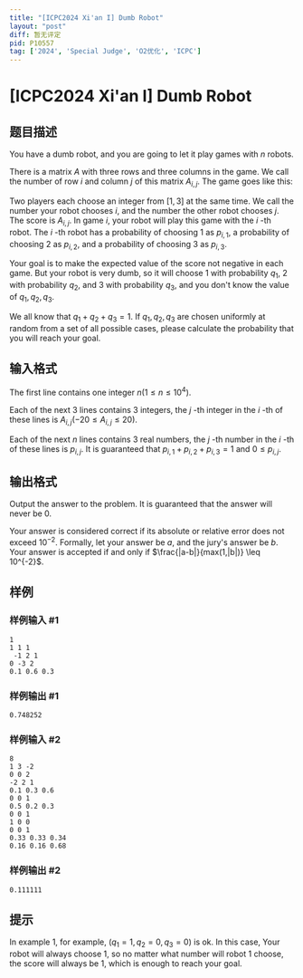 ```yaml
---
title: "[ICPC2024 Xi'an I] Dumb Robot"
layout: "post"
diff: 暂无评定
pid: P10557
tag: ['2024', 'Special Judge', 'O2优化', 'ICPC']
---
```

# [ICPC2024 Xi'an I] Dumb Robot
## 题目描述

You have a dumb robot, and you are going to let it play games with $n$ robots.

There is a matrix $A$ with three rows and three columns in the game. We call the number of row $i$ and column $j$ of this matrix $A_{i,j}$. The game goes like this:

Two players each choose an integer from $[1,3]$ at the same time. We call the number your robot chooses $i$, and the number the other robot chooses $j$.
The score is $A_{i,j}$.
In game $i$, your robot will play this game with the $i$ -th robot. The $i$ -th robot has a probability of choosing $1$ as $p_{i,1}$, a probability of choosing $2$ as $p_{i,2}$, and a probability of choosing $3$ as $p_{i,3}$.

Your goal is to make the expected value of the score not negative in each game. But your robot is very dumb, so it will choose $1$ with probability $q_1$, $2$ with probability $q_2$, and $3$ with probability $q_3$, and you don't know the value of $q_1,q_2,q_3$.

We all know that $q_1+q_2+q_3=1$. If $q_1,q_2,q_3$ are chosen uniformly at random from a set of all possible cases, please calculate the probability that you will reach your goal.
## 输入格式

The first line contains one integer $n$($1\le n\le10^4$).

Each of the next $3$ lines contains $3$ integers, the $j$ -th integer in the $i$ -th of these lines is $A_{i,j}$($-20\le A_{i,j}\le20$).

Each of the next $n$ lines contains $3$ real numbers, the $j$ -th number in the $i$ -th of these lines is $p_{i,j}$. It is guaranteed that $p_{i,1}+p_{i,2}+p_{i,3}=1$ and $0\le p_{i,j}$.
## 输出格式

Output the answer to the problem. It is guaranteed that the answer will never be $0$.

Your answer is considered correct if its absolute or relative error does not exceed $10^{-2}$. Formally, let your answer be $a$, and the jury's answer be $b$. Your answer is accepted if and only if $\frac{|a-b|}{max(1,|b|)} \leq 10^{-2}$.


## 样例

### 样例输入 #1
```
1
1 1 1
 -1 2 1
0 -3 2
0.1 0.6 0.3
```
### 样例输出 #1
```
0.748252
```
### 样例输入 #2
```
8
1 3 -2
0 0 2
-2 2 1
0.1 0.3 0.6
0 0 1
0.5 0.2 0.3
0 0 1
1 0 0
0 0 1 
0.33 0.33 0.34
0.16 0.16 0.68
```
### 样例输出 #2
```
0.111111
```
## 提示

In example $1$, for example, $(q_1=1,q_2=0,q_3=0)$ is ok. In this case, Your robot will always choose $1$, so no matter what number will robot $1$ choose, the score will always be $1$, which is enough to reach your goal.
